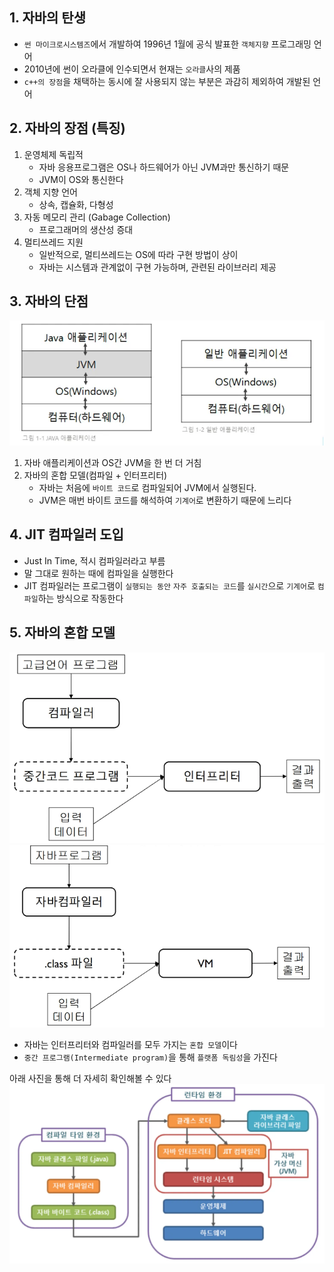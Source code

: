## 1. 자바의 탄생
- `썬 마이크로시스템즈`에서 개발하여 1996년 1월에 공식 발표한 `객체지향` 프로그래밍 언어
- 2010년에 썬이 오라클에 인수되면서 현재는 `오라클`사의 제품
- `c++의 장점`을 채택하는 동시에 잘 사용되지 않는 부분은 과감히 제외하여 개발된 언어

## 2. 자바의 장점 (특징)
1. 운영체제 독립적
   - 자바 응용프로그램은 OS나 하드웨어가 아닌 JVM과만 통신하기 때문
   - JVM이 OS와 통신한다
2. 객체 지향 언어
   - 상속, 캡슐화, 다형성
3. 자동 메모리 관리 (Gabage Collection)
   - 프로그래머의 생산성 증대
4. 멀티쓰레드 지원
   - 일반적으로, 멀티쓰레드는 OS에 따라 구현 방법이 상이
   - 자바는 시스템과 관계없이 구현 가능하며, 관련된 라이브러리 제공

## 3. 자바의 단점
![img.png](images/Java/img.png)

1. 자바 애플리케이션과 OS간 JVM을 한 번 더 거침
2. 자바의 혼합 모델(컴파일 + 인터프리터) <br>
   - 자바는 처음에 `바이트 코드`로 컴파일되어 JVM에서 실행된다. 
   - JVM은 매번 바이트 코드를 해석하여 `기계어`로 변환하기 때문에 느리다

## 4. JIT 컴파일러 도입
- Just In Time, 적시 컴파일러라고 부름
- 말 그대로 원하는 때에 컴파일을 실행한다
- JIT 컴파일러는 프로그램이 `실행되는 동안` `자주 호출되는 코드`를 `실시간`으로 `기계어`로 `컴파일`하는 방식으로 작동한다

## 5. 자바의 혼합 모델
<img src="images/Java/img_1.png" style="display: inline-block;"/> <img src="images/Java/img_2.png" style="display: inline-block;"/>

- 자바는 인터프리터와 컴파일러를 모두 가지는 `혼합 모델`이다
- `중간 프로그램(Intermediate program)`을 통해 `플랫폼 독림성`을 가진다

아래 사진을 통해 더 자세히 확인해볼 수 있다
![img_3.png](images/Java/img_3.png)
